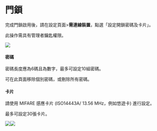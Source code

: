 # 門鎖

完成門鎖啟用後，請在設定頁面&gt;**需連線裝置**，點選「設定開鎖密碼及卡片」。

此操作需具有管理者鑰匙權限。

![](https://userstartw.files.wordpress.com/2019/06/screenshot_2019-06-20-16-42-02-189_com.userstar.phonekey.png)

#### 密碼

密碼長度應為6碼且為數字，最多可設定10組密碼。

可在此頁面移除個別密碼，或刪除所有密碼。

#### 卡片

請使用 MIFARE 感應卡片 \(ISO14443A/ 13.56 MHz，例如悠遊卡\) 進行設定。

最多可設定30張卡片。

![](https://userstartw.files.wordpress.com/2019/06/screenshot_2019-06-20-16-46-57-923_com.userstar.phonekey-1.png)![](https://userstartw.files.wordpress.com/2019/06/screenshot_2019-06-20-16-47-01-840_com.userstar.phonekey-1.png)

